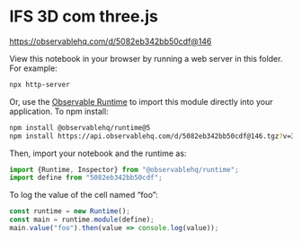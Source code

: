 # IFS 3D com three.js

https://observablehq.com/d/5082eb342bb50cdf@146

View this notebook in your browser by running a web server in this folder. For
example:

~~~sh
npx http-server
~~~

Or, use the [Observable Runtime](https://github.com/observablehq/runtime) to
import this module directly into your application. To npm install:

~~~sh
npm install @observablehq/runtime@5
npm install https://api.observablehq.com/d/5082eb342bb50cdf@146.tgz?v=3
~~~

Then, import your notebook and the runtime as:

~~~js
import {Runtime, Inspector} from "@observablehq/runtime";
import define from "5082eb342bb50cdf";
~~~

To log the value of the cell named “foo”:

~~~js
const runtime = new Runtime();
const main = runtime.module(define);
main.value("foo").then(value => console.log(value));
~~~
